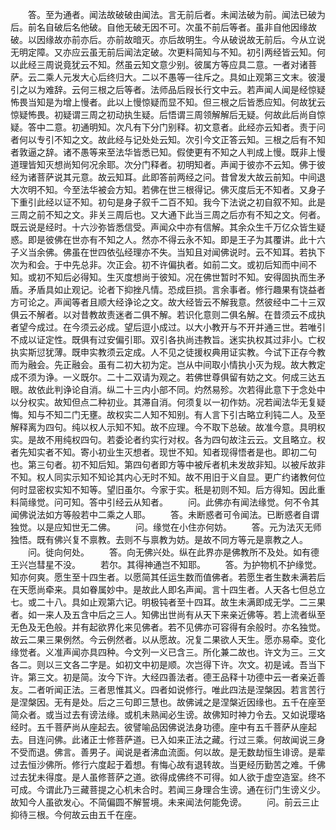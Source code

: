<!-- { "loadSidebar": true } -->
　　答。至为通者。闻法故破破由闻法。言无前后者。未闻法破为前。闻法已破为后。前名自破后名他破。自他无破无因不可。次虽不前后等者。虽非自他因缘故破。以因缘故亦前亦后。亦前故暗灭。亦后故明生。今从破说故无前后。今从立说无明定障。又亦应云虽无前后闻法定破。次更料简知与不知。初引两经皆云知。何以此经三周说竟犹云不知。然虽云知文意少别。彼属方等应具二意。一者对诸菩萨。云二乘人元发大心后终归大。二以不愚等一往斥之。具如止观第三文末。彼漫引之以为难辞。云何三根之后等者。法师品后叚长行文中云。若声闻人闻是经惊疑怖畏当知是为增上慢者。此以上慢惊疑而显不知。但三根之后皆悉应知。何故犹云惊疑怖畏。初疑谓三周之初动执生疑。后悟谓三周领解解后无疑。何故此后尚自惊疑。答中二意。初通明知。次凡有下分门别释。初文意者。此经亦云知者。责于问者何以专引不知之文。故此经与记处处云知。次引今文正答云知。三根之后有不知者敦逼之辞。诸不愚等来至法华皆悉已知。假使更有不知之人判成上慢。既非上慢道理皆知灭想尚知何况余耶。次分门释者。初明知者。声闻于彼亦不云知。佛于彼经为诸菩萨说其元意。故云知耳。此即答前两经之问。昔曾发大故云前知。中间退大次明不知。今至法华被会方知。若佛在世三根得记。佛灭度后无不知者。又身子下重引此经以证不知。初句是身子叙千二百不知。我今下法说之初自叙不知。此是三周之前不知之文。非关三周后也。又大通下此当三周之后亦有不知之文。何者。既云说是经时。十六沙弥皆悉信受。声闻众中亦有信解。其余众生千万亿众皆生疑惑。即是彼佛在世亦有不知之人。然亦不得云永不知。即是王子为其覆讲。此十六子义当余佛。佛虽在世四依弘经理亦不失。当知且对闻佛说时。云不知耳。若执下次为和会。于中先总非。次正会。初不许偏执者。如前二文。或初后知而中间不知。或初不知后必得知。生灭度想尚于彼知。况在佛世暂时不知。安得固执而生矛盾。矛盾具如止观记。论者下抑挫凡情。恐成巨损。言余事者。修行趣果有饶益者方可论之。声闻等者且顺大经诤论之文。故大经皆云不解我意。然彼经中二十三双俱云不解者。以对昔教故责迷者二俱不解。若识化意则二俱名解。在昔须云不成执者望今成过。在今须云必成。望后逗小成过。以大小教开与不开并通三世。若唯引不成以证定性。既俱有过安偏引耶。双引各执尚违教旨。迷实执权其过非小。亡权执实斯愆犹薄。既申实教须云定成。人不见之徒援权典用证实教。今试下正存今教而为融会。先正融会。虽有二初大初为定。岂从中间取小情执小灭为规。故大教定成不须为诤。一义既尔。二十二双请为观之。若佛世尊俱留有妨之文。何成三达五眼。故依此判诤论自消。纵二十三内小部不同。灼然易殄。次若得此意下于念处中以分权实。故知但点二种初业。其滞自消。何须复以一初作妨。况若闻法华无复疑悔。知与不知二门无壅。故权实二人知不知别。有人言下引古略立利钝二人。及至解释离为四句。纯以权人示知不知。故不应理。今不取下总破。故准今意。具明权实。是故不用纯权四句。若委论者约实行对权。各为四句故注云云。文且略立。权者先知实者不知。寄小初业生灭想者。现世不知。知者现得悟者是也。即初二句也。第三句者。初不知后知。第四句者即方等中被斥者机未发故非知。以被斥故非不知。权人同实示知不知论其内心无时不知。故不用旧于义自显。更广约诸教何位何时显密权实知不知等。望旧虽尔。今家于实。秖是初则不知。后方得知。因此重料简缘觉。问可知。答中引经云从知者。
　　问。此佛亦有闻法缘觉。何不令其闻佛说法如方等般若中二乘之人耶。
　　答。未断惑者可令闻法。已断惑者自谓独觉。以是应知世无二佛。
　　问。缘觉在小住亦何妨。
　　答。元为法灭无师独悟。既有佛兴复不禀教。去则不与禀教为妨。是故不同方等元是禀教之人。
　　问。徙向何处。
　　答。向无佛兴处。纵在此界亦是佛教所不及处。如有德王兴岂彗星不没。
　　若尔。其得神通岂不知耶。
　　答。为护物机不护缘觉。知亦何爽。愿生至十四生者。以愿简其任运生数而值佛者。若愿生者生数未满若后在天愿尚牵来。具如眷属妙中。是故此人即名声闻。言十四生者。人天各七但总立七。或二十八。具如止观第六记。明极钝者至十四耳。故生未满即成无学。二三果者。如一来人及五含中后之三人。知佛出世尚有从天下来亲近佛等。若上流者纵至无色及无色般。并有起欲界化来见佛者。若不见佛亦可容得有余般时。亦名独觉。故云二果三果例然。今云例然者。以从愿故。况复二果欲人天生。愿亦易牵。变化缘觉者。义准声闻亦具四种。今文列一义已含三。所化兼二故也。许文为三。三文各二。则以三文各二字是。如初文中初是顺。次岂得下许。次文。初是诫。吾当下许。第三文。初是简。汝今下许。大经四善法者。德王品释十功德中云一者亲近善友。二者听闻正法。三者思惟其义。四者如说修行。唯此四法是涅槃因。若言苦行是涅槃因。无有是处。后之三句即三慧也。故佛诫之是涅槃近因缘也。五千在座至简众者。或当过去有谤法缘。或机未熟闻必生谤。故佛知时神力令去。又如说璎珞经时。五千菩萨尚从座起去。彼譬喻品因佛说法身功德。座中有五千菩萨从座起去。目连问佛。此诸正士修菩萨道。已入如来正法之藏。行过三乘。何故闻说三身不受而退。佛言。善男子。闻说是者沸血流面。何以故。是无数劫恒生诽谤。是辈过去恒沙佛所。修行六度起于着想。有悔心故有退转故。当更经历勤苦之难。千佛过去犹未得度。是人虽修菩萨之道。欲得成佛终不可得。如人欲于虚空造室。终不可成。今谓此乃三藏菩提之心机未合时。若闻三身理合生谤。通在衍门生谤义少。故知今人虽欲发心。不简偏圆不解誓境。未来闻法何能免谤。
　　问。前云三止抑待三根。今何故云由五千在座。
